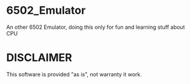 # 6502_Emulator
An other 6502 Emulator, doing this only for fun and learning stuff about CPU 

# DISCLAIMER
This software is provided "as is", not warranty it work.
